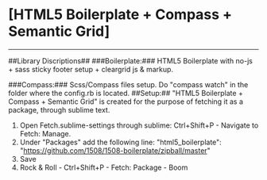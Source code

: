 # [HTML5 Boilerplate + Compass + Semantic Grid] #
-------------------------------------------------------

##Library Discriptions##
###Boilerplate:###
HTML5 Boilerplate with no-js + sass sticky footer setup + cleargrid js & markup.

###Compass:###
Scss/Compass files setup. Do "compass watch" in the folder where the config.rb is located.
##Setup:##
"HTML5 Boilerplate + Compass + Semantic Grid" is created for the purpose of fetching it as a package, through sublime text.

1. Open Fetch.sublime-settings through sublime: Ctrl+Shift+P - Navigate to Fetch: Manage.
2. Under "Packages" add the following line: "html5_boilerplate": "https://github.com/1508/1508-boilerplate/zipball/master"
3. Save
4. Rock & Roll - Ctrl+Shift+P - Fetch: Package - Boom